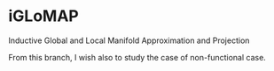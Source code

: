 # iGLoMAP
Inductive Global and Local Manifold Approximation and Projection

From this branch, I wish also to study the case of non-functional case. 
